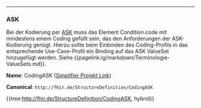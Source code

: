 ----
### ASK

Bei der Kodierung per [ASK](https://www.bfarm.de/DE/Arzneimittel/Arzneimittelinformationen/Arzneimittel-recherchieren/Stoffbezeichnungen/Datenbankinformation-Stoffbezeichnungen/_node.html) muss das Element Condition.code mit mindestens einem Coding gefüllt sein, das den Anforderungen der ASK-Kodierung genügt. Hierzu sollte beim Einbinden des Coding-Profils in das entsprechende Use-Case-Profil ein Binding auf das ASK ValueSet hinzugefügt werden. Siehe {{pagelink:ig/markdown/Terminologie-ValueSets.md}}.

**Name**: CodingASK ([Simplifier Projekt Link](https://simplifier.net/resolve?canonical=http://fhir.de/StructureDefinition/CodingASK&scope=de.basisprofil.r4@1.5.0))

**Canonical**: `http://fhir.de/StructureDefinition/CodingASK`

{{tree:http://fhir.de/StructureDefinition/CodingASK, hybrid}}